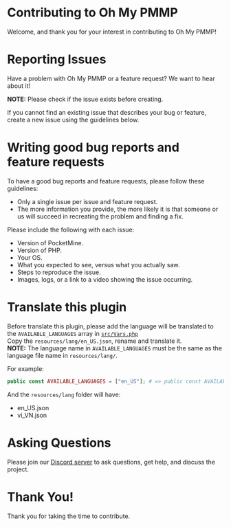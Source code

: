 # Contributing to Oh My PMMP

Welcome, and thank you for your interest in contributing to Oh My PMMP!

# Reporting Issues

Have a problem with Oh My PMMP or a feature request? We want to hear about it!

**NOTE:** Please check if the issue exists before creating.

If you cannot find an existing issue that describes your bug or feature, create a new issue using the guidelines below.

# Writing good bug reports and feature requests

To have a good bug reports and feature requests, please follow these guidelines:
- Only a single issue per issue and feature request.
- The more information you provide, the more likely it is that someone or us will succeed in recreating the problem and finding a fix.

Please include the following with each issue:
- Version of PocketMine.
- Version of PHP.
- Your OS.
- What you expected to see, versus what you actually saw.
- Steps to reproduce the issue.
- Images, logs, or a link to a video showing the issue occurring.

# Translate this plugin

Before translate this plugin, please add the language will be translated to the `AVAILABLE_LANGUAGES` array in [`src/Vars.php`](https://github.com/thebigcrafter/oh-my-pmmp/blob/main/src/Vars.php#L18)  
Copy the `resources/lang/en_US.json`, rename and translate it.  
**NOTE:** The language name in `AVAILABLE_LANGUAGES` must be the same as the language file name in `resources/lang/`.

For example:
```php
public const AVAILABLE_LANGUAGES = ["en_US"]; # => public const AVAILABLE_LANGUAGES = ["en_US", "vi_VN"];
```
And the `resources/lang` folder will have:
- en_US.json
- vi_VN.json

# Asking Questions

Please join our [Discord server](https://discord.gg/PykBfE2TZ9) to ask questions, get help, and discuss the project.

# Thank You!

Thank you for taking the time to contribute.
